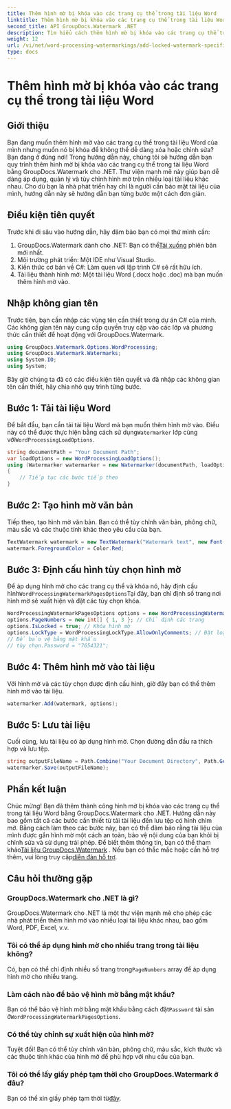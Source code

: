 ```yaml
---
title: Thêm hình mờ bị khóa vào các trang cụ thể trong tài liệu Word
linktitle: Thêm hình mờ bị khóa vào các trang cụ thể trong tài liệu Word
second_title: API GroupDocs.Watermark .NET
description: Tìm hiểu cách thêm hình mờ bị khóa vào các trang cụ thể trong tài liệu Word bằng GroupDocs.Watermark dành cho .NET với hướng dẫn từng bước dễ dàng của chúng tôi.
weight: 12
url: /vi/net/word-processing-watermarkings/add-locked-watermark-specific-pages-word-docs/
type: docs
---
```

# Thêm hình mờ bị khóa vào các trang cụ thể trong tài liệu Word

## Giới thiệu
Bạn đang muốn thêm hình mờ vào các trang cụ thể trong tài liệu Word của mình nhưng muốn nó bị khóa để không thể dễ dàng xóa hoặc chỉnh sửa? Bạn đang ở đúng nơi! Trong hướng dẫn này, chúng tôi sẽ hướng dẫn bạn quy trình thêm hình mờ bị khóa vào các trang cụ thể trong tài liệu Word bằng GroupDocs.Watermark cho .NET. Thư viện mạnh mẽ này giúp bạn dễ dàng áp dụng, quản lý và tùy chỉnh hình mờ trên nhiều loại tài liệu khác nhau. Cho dù bạn là nhà phát triển hay chỉ là người cần bảo mật tài liệu của mình, hướng dẫn này sẽ hướng dẫn bạn từng bước một cách đơn giản.
## Điều kiện tiên quyết
Trước khi đi sâu vào hướng dẫn, hãy đảm bảo bạn có mọi thứ mình cần:
1.  GroupDocs.Watermark dành cho .NET: Bạn có thể[Tải xuống](https://releases.groupdocs.com/Watermark/net/) phiên bản mới nhất.
2. Môi trường phát triển: Một IDE như Visual Studio.
3. Kiến thức cơ bản về C#: Làm quen với lập trình C# sẽ rất hữu ích.
4. Tài liệu thành hình mờ: Một tài liệu Word (.docx hoặc .doc) mà bạn muốn thêm hình mờ vào.
## Nhập không gian tên
Trước tiên, bạn cần nhập các vùng tên cần thiết trong dự án C# của mình. Các không gian tên này cung cấp quyền truy cập vào các lớp và phương thức cần thiết để hoạt động với GroupDocs.Watermark.
```csharp
using GroupDocs.Watermark.Options.WordProcessing;
using GroupDocs.Watermark.Watermarks;
using System.IO;
using System;
```
Bây giờ chúng ta đã có các điều kiện tiên quyết và đã nhập các không gian tên cần thiết, hãy chia nhỏ quy trình từng bước.
## Bước 1: Tải tài liệu Word
 Để bắt đầu, bạn cần tải tài liệu Word mà bạn muốn thêm hình mờ vào. Điều này có thể được thực hiện bằng cách sử dụng`Watermarker` lớp cùng với`WordProcessingLoadOptions`.
```csharp
string documentPath = "Your Document Path";
var loadOptions = new WordProcessingLoadOptions();
using (Watermarker watermarker = new Watermarker(documentPath, loadOptions))
{
    // Tiếp tục các bước tiếp theo
}
```
## Bước 2: Tạo hình mờ văn bản
Tiếp theo, tạo hình mờ văn bản. Bạn có thể tùy chỉnh văn bản, phông chữ, màu sắc và các thuộc tính khác theo yêu cầu của bạn.
```csharp
TextWatermark watermark = new TextWatermark("Watermark text", new Font("Arial", 19));
watermark.ForegroundColor = Color.Red;
```
## Bước 3: Định cấu hình tùy chọn hình mờ
 Để áp dụng hình mờ cho các trang cụ thể và khóa nó, hãy định cấu hình`WordProcessingWatermarkPagesOptions`Tại đây, bạn chỉ định số trang nơi hình mờ sẽ xuất hiện và đặt các tùy chọn khóa.
```csharp
WordProcessingWatermarkPagesOptions options = new WordProcessingWatermarkPagesOptions();
options.PageNumbers = new int[] { 1, 3 }; // Chỉ định các trang
options.IsLocked = true; // Khóa hình mờ
options.LockType = WordProcessingLockType.AllowOnlyComments; // Đặt loại khóa
// Để bảo vệ bằng mật khẩu
// tùy chọn.Password = "7654321";
```
## Bước 4: Thêm hình mờ vào tài liệu
Với hình mờ và các tùy chọn được định cấu hình, giờ đây bạn có thể thêm hình mờ vào tài liệu.
```csharp
watermarker.Add(watermark, options);
```
## Bước 5: Lưu tài liệu
Cuối cùng, lưu tài liệu có áp dụng hình mờ. Chọn đường dẫn đầu ra thích hợp và lưu tệp.
```csharp
string outputFileName = Path.Combine("Your Document Directory", Path.GetFileName(documentPath));
watermarker.Save(outputFileName);
```
## Phần kết luận
Chúc mừng! Bạn đã thêm thành công hình mờ bị khóa vào các trang cụ thể trong tài liệu Word bằng GroupDocs.Watermark cho .NET. Hướng dẫn này bao gồm tất cả các bước cần thiết từ tải tài liệu đến lưu tệp có hình chìm mờ. Bằng cách làm theo các bước này, bạn có thể đảm bảo rằng tài liệu của mình được gắn hình mờ một cách an toàn, bảo vệ nội dung của bạn khỏi bị chỉnh sửa và sử dụng trái phép.
 Để biết thêm thông tin, bạn có thể tham khảo[Tài liệu GroupDocs.Watermark](https://tutorials.groupdocs.com/Watermark/net/) . Nếu bạn có thắc mắc hoặc cần hỗ trợ thêm, vui lòng truy cập[diễn đàn hỗ trợ](https://forum.groupdocs.com/c/watermark/19).
## Câu hỏi thường gặp
### GroupDocs.Watermark cho .NET là gì?
GroupDocs.Watermark cho .NET là một thư viện mạnh mẽ cho phép các nhà phát triển thêm hình mờ vào nhiều loại tài liệu khác nhau, bao gồm Word, PDF, Excel, v.v.
### Tôi có thể áp dụng hình mờ cho nhiều trang trong tài liệu không?
 Có, bạn có thể chỉ định nhiều số trang trong`PageNumbers` array để áp dụng hình mờ cho nhiều trang.
### Làm cách nào để bảo vệ hình mờ bằng mật khẩu?
 Bạn có thể bảo vệ hình mờ bằng mật khẩu bằng cách đặt`Password` tài sản ở`WordProcessingWatermarkPagesOptions`.
### Có thể tùy chỉnh sự xuất hiện của hình mờ?
Tuyệt đối! Bạn có thể tùy chỉnh văn bản, phông chữ, màu sắc, kích thước và các thuộc tính khác của hình mờ để phù hợp với nhu cầu của bạn.
### Tôi có thể lấy giấy phép tạm thời cho GroupDocs.Watermark ở đâu?
 Bạn có thể xin giấy phép tạm thời từ[đây](https://purchase.groupdocs.com/temporary-license/).